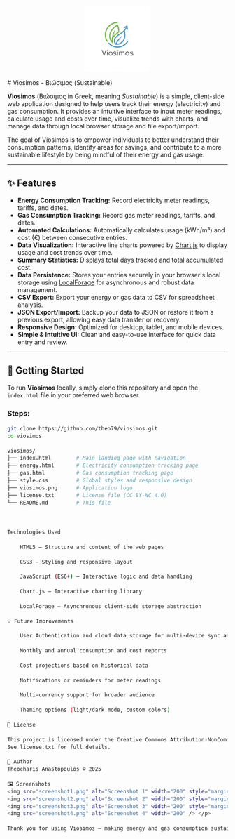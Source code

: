 <p align="center">
  <img src="viosimos.png" alt="Viosimos Logo" width="150" />
</p>
# Viosimos - Βιώσιμος (Sustainable)

**Viosimos** (Βιώσιμος in Greek, meaning *Sustainable*) is a simple, client-side web application designed to help users track their energy (electricity) and gas consumption. It provides an intuitive interface to input meter readings, calculate usage and costs over time, visualize trends with charts, and manage data through local browser storage and file export/import.

The goal of Viosimos is to empower individuals to better understand their consumption patterns, identify areas for savings, and contribute to a more sustainable lifestyle by being mindful of their energy and gas usage.

---

## ✨ Features

- **Energy Consumption Tracking:** Record electricity meter readings, tariffs, and dates.
- **Gas Consumption Tracking:** Record gas meter readings, tariffs, and dates.
- **Automated Calculations:** Automatically calculates usage (kWh/m³) and cost (€) between consecutive entries.
- **Data Visualization:** Interactive line charts powered by [Chart.js](https://www.chartjs.org/) to display usage and cost trends over time.
- **Summary Statistics:** Displays total days tracked and total accumulated cost.
- **Data Persistence:** Stores your entries securely in your browser's local storage using [LocalForage](https://localforage.github.io/localForage/) for asynchronous and robust data management.
- **CSV Export:** Export your energy or gas data to CSV for spreadsheet analysis.
- **JSON Export/Import:** Backup your data to JSON or restore it from a previous export, allowing easy data transfer or recovery.
- **Responsive Design:** Optimized for desktop, tablet, and mobile devices.
- **Simple & Intuitive UI:** Clean and easy-to-use interface for quick data entry and review.

---

## 🚀 Getting Started

To run **Viosimos** locally, simply clone this repository and open the `index.html` file in your preferred web browser.

### Steps:

```bash
git clone https://github.com/theo79/viosimos.git
cd viosimos

viosimos/
├── index.html        # Main landing page with navigation
├── energy.html       # Electricity consumption tracking page
├── gas.html          # Gas consumption tracking page
├── style.css         # Global styles and responsive design
├── viosimos.png      # Application logo
├── license.txt       # License file (CC BY-NC 4.0)
└── README.md         # This file



Technologies Used

    HTML5 – Structure and content of the web pages

    CSS3 – Styling and responsive layout

    JavaScript (ES6+) – Interactive logic and data handling

    Chart.js – Interactive charting library

    LocalForage – Asynchronous client-side storage abstraction

💡 Future Improvements

    User Authentication and cloud data storage for multi-device sync and backup

    Monthly and annual consumption and cost reports

    Cost projections based on historical data

    Notifications or reminders for meter readings

    Multi-currency support for broader audience

    Theming options (light/dark mode, custom colors)

📄 License

This project is licensed under the Creative Commons Attribution-NonCommercial 4.0 International License (CC BY-NC 4.0).
See license.txt for full details.

👤 Author
Theocharis Anastopoulos © 2025

🖼️ Screenshots
<img src="screenshot1.png" alt="Screenshot 1" width="200" style="margin-right:10px;" />
<img src="screenshot2.png" alt="Screenshot 2" width="200" style="margin-right:10px;" />
<img src="screenshot3.png" alt="Screenshot 3" width="200" style="margin-right:10px;" />
<img src="screenshot4.png" alt="Screenshot 4" width="200" /> </p>

Thank you for using Viosimos — making energy and gas consumption sustainable, one meter reading at a time!

